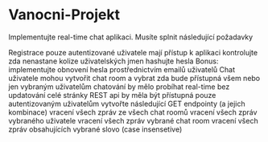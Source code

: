 # Vanocni-Projekt
 Implementujte real-time chat aplikaci. Musíte splnit následující požadavky

Registrace
pouze autentizované uživatele mají přístup k aplikaci
kontrolujte zda nenastane kolize uživatelských jmen
hashujte hesla
Bonus: implementujte obnovení hesla prostřednictvím emailů uživatelů 
Chat
uživatele mohou vytvořit chat room a vybrat zda bude přístupná všem nebo jen vybraným uživatelům
chatování by mělo probíhat real-time bez updatování celé stránky
REST
api by měla být přístupná pouze autentizovaným uživatelům
vytvořte následující GET endpointy (a jejich kombinace)
vracení všech zpráv ze všech chat roomů
vracení všech zpráv vybraného uživatele
vracení všech zpráv vybrané chat room
vracení všech zpráv obsahujících vybrané slovo (case insensetive)
